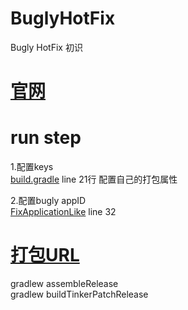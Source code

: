 # BuglyHotFix
Bugly HotFix 初识


# [官网](https://bugly.qq.com/docs/user-guide/instruction-manual-android-hotfix/)

# run step

1.配置keys<br>
[build.gradle](https://github.com/yuanbinbinbin/BuglyHotFix/blob/master/app/build.gradle) line 21行  配置自己的打包属性

2.配置bugly appID<br>
[FixApplicationLike](https://github.com/yuanbinbinbin/BuglyHotFix/blob/master/app/src/main/java/com/yb/buglyhotfix/application/FixApplicationLike.java) line 32 


# [打包URL](https://bugly.qq.com/docs/user-guide/instruction-manual-android-hotfix-demo/)
gradlew assembleRelease<br>
gradlew buildTinkerPatchRelease

